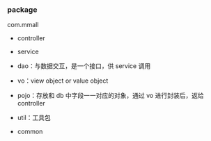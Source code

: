 
### package
com.mmall
*   controller
*   service
*   dao：与数据交互，是一个接口，供 service 调用

*   vo：view object or value object
*   pojo：存放和 db 中字段一一对应的对象，通过 vo 进行封装后，返给 controller

*   util：工具包
*   common



